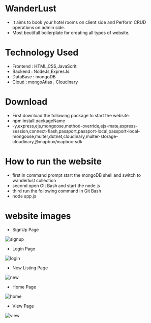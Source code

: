 # WanderLust
- It aims to book your hotel rooms on client side and Perform CRUD operations on admin side.
- Most beutifull boilerplate for creating all types of website.

# Technology Used
- Frontend : HTML,CSS,JavaScrit
- Backend : NodeJs,ExpresJs
- DataBase : mongoDB
- Cloud : mongoAtlas , Cloudinary

# Download
- First download the following package to start the website.
- npm install packageName
- -y,express,ejs,mongoose,method-override,ejs-mate,express-session,connect-flash,passport,passport-local,passport-local-mongoose,multer,dotnet,cloudinary,multer-storage-cloudinary,@mapbox/mapbox-sdk

# How to run the website
- first in command prompt start the mongoDB shell and switch to wanderlust collection
- second open Git Bash and start the node js
- third run the following command in Git Bash
- node app.js

# website images
- SignUp Page
  
![signup](https://github.com/niranjan-digraje/WanderLust/assets/155544790/87766a69-5b24-4ebf-b049-c9c462f110b3)



- Login Page
  
![login](https://github.com/niranjan-digraje/WanderLust/assets/155544790/e7db0be2-3bea-4497-93b3-56e04d93bfa8)



- New Listing Page
  
![new](https://github.com/niranjan-digraje/WanderLust/assets/155544790/06777428-e7bc-45ec-8a83-606e6c16c44f)



- Home Page
  
![home](https://github.com/niranjan-digraje/WanderLust/assets/155544790/5fe2ed15-99e3-40ea-873a-d289995125ce)



- View Page
  
![view](https://github.com/niranjan-digraje/WanderLust/assets/155544790/38b8aab5-5226-40a5-ba56-e6cd5f5b94e2)




